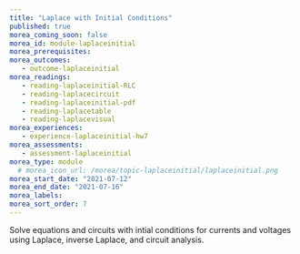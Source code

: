 ```yaml
---
title: "Laplace with Initial Conditions"
published: true
morea_coming_soon: false
morea_id: module-laplaceinitial
morea_prerequisites:
morea_outcomes:
   - outcome-laplaceinitial
morea_readings:
   - reading-laplaceinitial-RLC
   - reading-laplacecircuit
   - reading-laplaceinitial-pdf
   - reading-laplacetable
   - reading-laplacevisual
morea_experiences:
   - experience-laplaceinitial-hw7
morea_assessments:
   - assessment-laplaceinitial
morea_type: module
  # morea_icon_url: /morea/topic-laplaceinitial/laplaceinitial.png
morea_start_date: "2021-07-12"
morea_end_date: "2021-07-16"
morea_labels:
morea_sort_order: 7
---
```


Solve equations and circuits with intial conditions for currents and voltages using Laplace, inverse Laplace, and circuit analysis.
